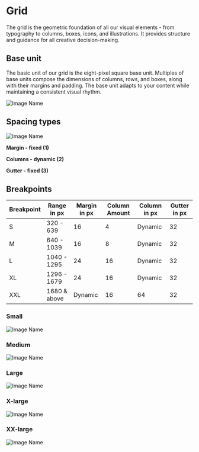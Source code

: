 # Grid

The grid is the geometric foundation of all our visual elements - from typography to columns, boxes, icons, and illustrations. It provides structure and guidance for all creative decision-making.

## Base unit

The basic unit of our grid is the eight-pixel square base unit. Multiples of base units compose the dimensions of columns, rows, and boxes, along with their margins and padding. The base unit adapts to your content while maintaining a consistent visual rhythm.

![Image Name](assets/2_guidelines/1_grid/Grid01.png)

## Spacing types

![Image Name](assets/2_guidelines/1_grid/Grid02.png)

**Margin - fixed (1)**

**Columns - dynamic (2)**

**Gutter - fixed (3)**

## Breakpoints

| Breakpoint | Range in px  | Margin in px | Column Amount | Column in px | Gutter in px |
| ---------- | ------------ | ------------ | ------------- | ------------ | ------------ |
| S          | 320 - 639    | 16           | 4             | Dynamic      | 32           |
| M          | 640 - 1039   | 16           | 8             | Dynamic      | 32           |
| L          | 1040 - 1295  | 24           | 16            | Dynamic      | 32           |
| XL         | 1296 - 1679  | 24           | 16            | Dynamic      | 32           |
| XXL        | 1680 & above | Dynamic      | 16            | 64           | 32           |

### Small

![Image Name](assets/2_guidelines/1_grid/image-grid-s_.png)

### Medium

![Image Name](assets/2_guidelines/1_grid/image-grid-m_.png)

### Large

![Image Name](assets/2_guidelines/1_grid/image-grid-l_.png)

### X-large

![Image Name](assets/2_guidelines/1_grid/image-grid-xl_.png)

### XX-large

![Image Name](assets/2_guidelines/1_grid/image-grid-xxl_.png)
